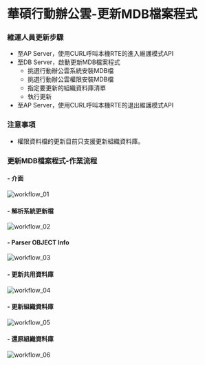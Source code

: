 # 華碩行動辦公雲-更新MDB檔案程式

### <div id="step">維運人員更新步驟</div>
* 至AP Server，使用CURL呼叫本機RTE的進入維護模式API
* 至DB Server，啟動更新MDB檔案程式
    * 挑選行動辦公雲系統安裝MDB檔
    * 挑選行動辦公雲權限安裝MDB檔
    * 指定要更新的組織資料庫清單
    * 執行更新
* 至AP Server，使用CURL呼叫本機RTE的退出維護模式API


### <div id="notice">注意事項</div>
* 權限資料檔的更新目前只支援更新組織資料庫。



### <div id="flowchart">更新MDB檔案程式-作業流程</div>

#### - 介面
![workflow_01]

#### - 解析系統更新檔
![workflow_02]

#### - Parser OBJECT Info
![workflow_03]

#### - 更新共用資料庫
![workflow_04]

#### - 更新組織資料庫
![workflow_05]

#### - 還原組織資料庫
![workflow_06]


[workflow_01]:attachment/workflow_01.png "介面"
[workflow_02]:attachment/workflow_02.png "解析系統更新檔"
[workflow_03]:attachment/workflow_03.png "Parser OBJECT Info"
[workflow_04]:attachment/workflow_04.png "更新共用資料庫"
[workflow_05]:attachment/workflow_05.png "更新組織資料庫"
[workflow_06]:attachment/workflow_06.png "還原組織資料庫"